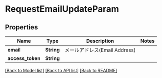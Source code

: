 # RequestEmailUpdateParam

## Properties

Name | Type | Description | Notes
------------ | ------------- | ------------- | -------------
**email** | **String** | メールアドレス(Email Address) | 
**access_token** | **String** |  | 

[[Back to Model list]](../README.md#documentation-for-models) [[Back to API list]](../README.md#documentation-for-api-endpoints) [[Back to README]](../README.md)


